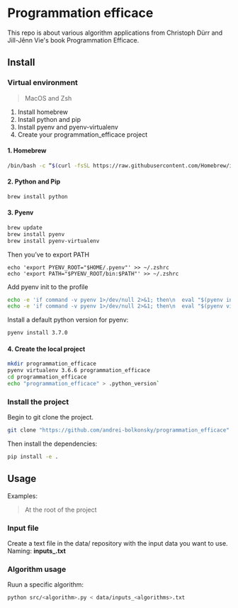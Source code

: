 # Programmation efficace
This repo is about various algorithm applications from Christoph Dürr and Jill-Jênn Vie's book Programmation Efficace.

## Install

### Virtual environment
> MacOS and Zsh
1. Install homebrew
2. Install python and pip
3. Install pyenv and pyenv-virtualenv
4. Create your programmation\_efficace project

#### 1. Homebrew
```sh
/bin/bash -c “$(curl -fsSL https://raw.githubusercontent.com/Homebrew/install/master/install.sh)”
```

#### 2. Python and Pip
```sh
brew install python
```

#### 3. Pyenv
```sh
brew update
brew install pyenv
brew install pyenv-virtualenv
```

Then you’ve to export PATH
```
echo 'export PYENV_ROOT="$HOME/.pyenv"' >> ~/.zshrc
echo 'export PATH="$PYENV_ROOT/bin:$PATH"' >> ~/.zshrc
```

Add pyenv init to the profile
```sh
echo -e 'if command -v pyenv 1>/dev/null 2>&1; then\n  eval "$(pyenv init -)"\nfi' >> ~/.zshrc
echo -e 'if command -v pyenv 1>/dev/null 2>&1; then\n  eval "$(pyenv virtualenv-init -)"\nfi' >> ~/.zshrc
```

Install a default python version for pyenv:
```sh
pyenv install 3.7.0
```

#### 4. Create the local project
```sh
mkdir programmation_efficace
pyenv virtualenv 3.6.6 programmation_efficace
cd programmation_efficace
echo "programmation_efficace" > .python_version`
```
### Install the project 
Begin to git clone the project.
```sh
git clone "https://github.com/andrei-bolkonsky/programmation_efficace"
```

Then install the dependencies:
```sh
pip install -e .
```

## Usage 
Examples:
> At the root of the project
### Input file
Create a text file in the data/ repository with the input data you want to use.
Naming: **inputs_<algorith>.txt**

### Algorithm usage
Ruun a specific algorithm:
```sh
python src/<algorithm>.py < data/inputs_<algorithms>.txt
```

